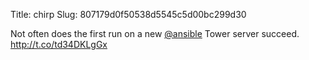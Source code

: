 Title: chirp
Slug: 807179d0f50538d5545c5d00bc299d30

Not often does the first run on a new <a href="http://twitter.com/ansible">@ansible</a> Tower server succeed. <a href="http://t.co/td34DKLgGx">http://t.co/td34DKLgGx</a>
